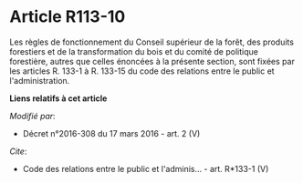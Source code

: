 # Article R113-10

Les règles de fonctionnement du Conseil supérieur de la forêt, des produits forestiers et de la transformation du bois et du
comité de politique forestière, autres que celles énoncées à la présente section, sont fixées par les articles R. 133-1 à R.
133-15 du code des relations entre le public et l'administration.

**Liens relatifs à cet article**

_Modifié par_:

  - Décret n°2016-308 du 17 mars 2016 - art. 2 (V)

_Cite_:

  - Code des relations entre le public et l'adminis... - art. R*133-1 (V)
